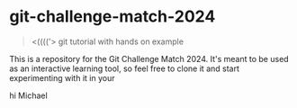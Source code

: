 # git-challenge-match-2024
><(((('>
git tutorial with hands on example

This is a repository for the Git Challenge Match 2024. It's meant to be used as an interactive learning tool, so feel free to clone it and start experimenting with it in your

hi  Michael